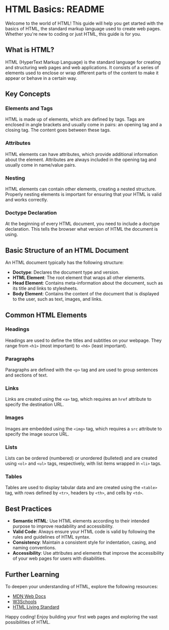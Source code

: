 # HTML Basics: README

Welcome to the world of HTML! This guide will help you get started with the basics of HTML, the standard markup language used to create web pages. Whether you're new to coding or just HTML, this guide is for you.

## What is HTML?

HTML (HyperText Markup Language) is the standard language for creating and structuring web pages and web applications. It consists of a series of elements used to enclose or wrap different parts of the content to make it appear or behave in a certain way.

## Key Concepts

### Elements and Tags

HTML is made up of elements, which are defined by tags. Tags are enclosed in angle brackets and usually come in pairs: an opening tag and a closing tag. The content goes between these tags.

### Attributes

HTML elements can have attributes, which provide additional information about the element. Attributes are always included in the opening tag and usually come in name/value pairs.

### Nesting

HTML elements can contain other elements, creating a nested structure. Properly nesting elements is important for ensuring that your HTML is valid and works correctly.

### Doctype Declaration

At the beginning of every HTML document, you need to include a doctype declaration. This tells the browser what version of HTML the document is using.

## Basic Structure of an HTML Document

An HTML document typically has the following structure:

- **Doctype**: Declares the document type and version.
- **HTML Element**: The root element that wraps all other elements.
- **Head Element**: Contains meta-information about the document, such as its title and links to stylesheets.
- **Body Element**: Contains the content of the document that is displayed to the user, such as text, images, and links.

## Common HTML Elements

### Headings

Headings are used to define the titles and subtitles on your webpage. They range from `<h1>` (most important) to `<h6>` (least important).

### Paragraphs

Paragraphs are defined with the `<p>` tag and are used to group sentences and sections of text.

### Links

Links are created using the `<a>` tag, which requires an `href` attribute to specify the destination URL.

### Images

Images are embedded using the `<img>` tag, which requires a `src` attribute to specify the image source URL.

### Lists

Lists can be ordered (numbered) or unordered (bulleted) and are created using `<ol>` and `<ul>` tags, respectively, with list items wrapped in `<li>` tags.

### Tables

Tables are used to display tabular data and are created using the `<table>` tag, with rows defined by `<tr>`, headers by `<th>`, and cells by `<td>`.

## Best Practices

- **Semantic HTML**: Use HTML elements according to their intended purpose to improve readability and accessibility.
- **Valid Code**: Always ensure your HTML code is valid by following the rules and guidelines of HTML syntax.
- **Consistency**: Maintain a consistent style for indentation, casing, and naming conventions.
- **Accessibility**: Use attributes and elements that improve the accessibility of your web pages for users with disabilities.

## Further Learning

To deepen your understanding of HTML, explore the following resources:
- [MDN Web Docs](https://developer.mozilla.org/en-US/docs/Web/HTML)
- [W3Schools](https://www.w3schools.com/html/)
- [HTML Living Standard](https://html.spec.whatwg.org/)

Happy coding! Enjoy building your first web pages and exploring the vast possibilities of HTML.

